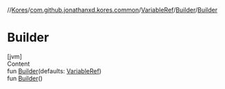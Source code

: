 //[Kores](../../../index.md)/[com.github.jonathanxd.kores.common](../../index.md)/[VariableRef](../index.md)/[Builder](index.md)/[Builder](-builder.md)



# Builder  
[jvm]  
Content  
fun [Builder](-builder.md)(defaults: [VariableRef](../index.md))  
fun [Builder](-builder.md)()  



